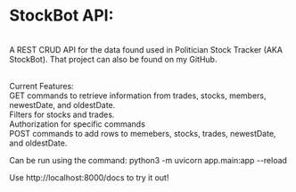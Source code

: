 <h1>StockBot API:</h1><br/>
A REST CRUD API for the data found used in Politician Stock Tracker (AKA StockBot). That project can also be found on my GitHub. <br/><br/>
<p>Current Features:<br />
GET commands to retrieve information from trades, stocks, members, newestDate, and oldestDate. <br />
Filters for stocks and trades. <br/>
Authorization for specific commands<br/>
POST commands to add rows to memebers, stocks, trades, newestDate, and oldestDate. </p>

Can be run using the command: python3 -m uvicorn app.main:app --reload

Use http://localhost:8000/docs to try it out!
